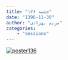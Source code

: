 ```yaml
---
title: "جلسه ۱۳۶"
date: "1396-11-30"
author: "مریم بهزادی"
categories:
    - "sessions"
---
```

[![poster136](../../img/poster136.jpg)](../../img/poster136.jpg)